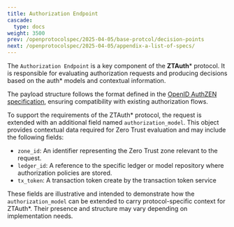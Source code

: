 ```yaml
---
title: Authorization Endpoint
cascade:
  type: docs
weight: 3500
prev: /openprotocolspec/2025-04-05/base-protcol/decision-points
next: /openprotocolspec/2025-04-05/appendix-a-list-of-specs/
---
```


The `Authorization Endpoint` is a key component of the **ZTAuth*** protocol. It is responsible for evaluating authorization requests and producing decisions based on the auth* models and contextual information.

The payload structure follows the format defined in the [OpenID AuthZEN specification](https://openid.net/specs/authorization-api-1_0-01.html), ensuring compatibility with existing authorization flows.

To support the requirements of the ZTAuth\* protocol, the request is extended with an additional field named `authorization_model`. This object provides contextual data required for Zero Trust evaluation and may include the following fields:

- `zone_id`: An identifier representing the Zero Trust zone relevant to the request.
- `ledger_id`: A reference to the specific ledger or model repository where authorization policies are stored.
- `tx_token`: A transaction token create by the transaction token service

These fields are illustrative and intended to demonstrate how the `authorization_model` can be extended to carry protocol-specific context for ZTAuth\*. Their presence and structure may vary depending on implementation needs.
